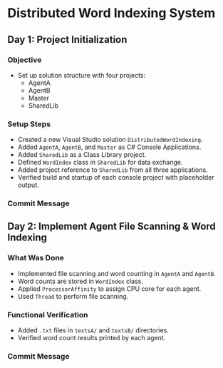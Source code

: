 
# Distributed Word Indexing System

## Day 1: Project Initialization

### Objective
- Set up solution structure with four projects:
  - AgentA
  - AgentB
  - Master
  - SharedLib

### Setup Steps
- Created a new Visual Studio solution `DistributedWordIndexing`.
- Added `AgentA`, `AgentB`, and `Master` as C# Console Applications.
- Added `SharedLib` as a Class Library project.
- Defined `WordIndex` class in `SharedLib` for data exchange.
- Added project reference to `SharedLib` from all three applications.
- Verified build and startup of each console project with placeholder output.

### Commit Message


## Day 2: Implement Agent File Scanning & Word Indexing

### What Was Done
- Implemented file scanning and word counting in `AgentA` and `AgentB`.
- Word counts are stored in `WordIndex` class.
- Applied `ProcessorAffinity` to assign CPU core for each agent.
- Used `Thread` to perform file scanning.

### Functional Verification
- Added `.txt` files in `textsA/` and `textsB/` directories.
- Verified word count results printed by each agent.

### Commit Message
